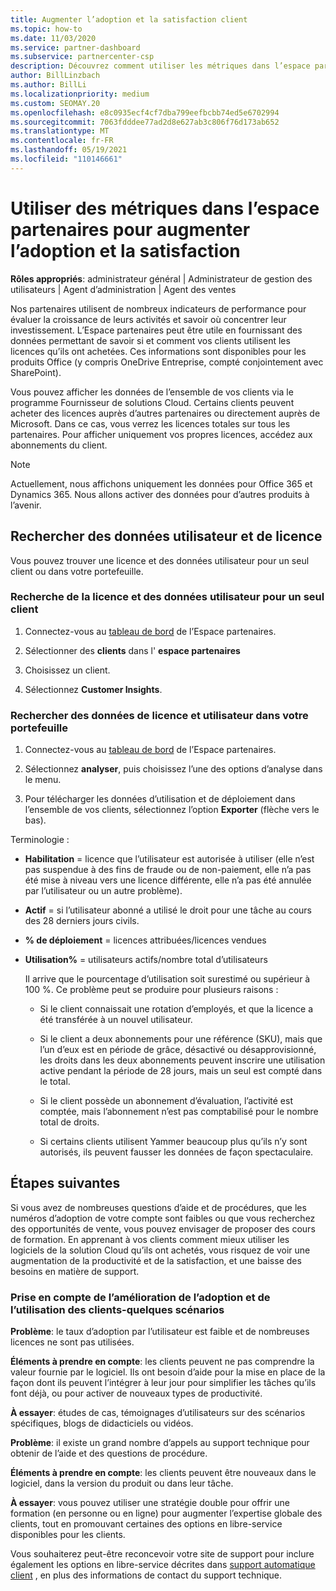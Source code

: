 ```yaml
---
title: Augmenter l’adoption et la satisfaction client
ms.topic: how-to
ms.date: 11/03/2020
ms.service: partner-dashboard
ms.subservice: partnercenter-csp
description: Découvrez comment utiliser les métriques dans l’espace partenaires. Les mesures peuvent indiquer si votre entreprise augmente, comment les clients utilisent leurs licences et où concentrer leurs investissements.
author: BillLinzbach
ms.author: BillLi
ms.localizationpriority: medium
ms.custom: SEOMAY.20
ms.openlocfilehash: e8c0935ecf4cf7dba799eefbcbb74ed5e6702994
ms.sourcegitcommit: 7063fdddee77ad2d8e627ab3c806f76d173ab652
ms.translationtype: MT
ms.contentlocale: fr-FR
ms.lasthandoff: 05/19/2021
ms.locfileid: "110146661"
---
```

# <a name="use-metrics-in-partner-center-to-increase-adoption-and-satisfaction"></a>Utiliser des métriques dans l’espace partenaires pour augmenter l’adoption et la satisfaction

**Rôles appropriés**: administrateur général | Administrateur de gestion des utilisateurs | Agent d’administration | Agent des ventes

Nos partenaires utilisent de nombreux indicateurs de performance pour évaluer la croissance de leurs activités et savoir où concentrer leur investissement. L’Espace partenaires peut être utile en fournissant des données permettant de savoir si et comment vos clients utilisent les licences qu’ils ont achetées. Ces informations sont disponibles pour les produits Office (y compris OneDrive&nbsp;Entreprise, compté conjointement avec SharePoint).

Vous pouvez afficher les données de l’ensemble de vos clients via le programme Fournisseur de solutions Cloud. Certains clients peuvent acheter des licences auprès d’autres partenaires ou directement auprès de Microsoft. Dans ce cas, vous verrez les licences totales sur tous les partenaires. Pour afficher uniquement vos propres licences, accédez aux abonnements du client.

> [!NOTE]  
> Actuellement, nous affichons uniquement les données pour Office 365 et Dynamics 365. Nous allons activer des données pour d’autres produits à l’avenir.

## <a name="find-license-and-user-data"></a>Rechercher des données utilisateur et de licence

Vous pouvez trouver une licence et des données utilisateur pour un seul client ou dans votre portefeuille.

### <a name="find-license-and-user-data-for-a-single-customer"></a>Recherche de la licence et des données utilisateur pour un seul client

1. Connectez-vous au [tableau de bord](https://partner.microsoft.com/dashboard) de l’Espace partenaires.

2. Sélectionner des **clients** dans l' **espace partenaires**

3. Choisissez un client.

4. Sélectionnez **Customer Insights**.

### <a name="find-license-and-user-data-across-your-portfolio"></a>Rechercher des données de licence et utilisateur dans votre portefeuille

1. Connectez-vous au [tableau de bord](https://partner.microsoft.com/dashboard) de l’Espace partenaires.

2. Sélectionnez **analyser**, puis choisissez l’une des options d’analyse dans le menu.

3. Pour télécharger les données d’utilisation et de déploiement dans l’ensemble de vos clients, sélectionnez l’option **Exporter** (flèche vers le bas).

Terminologie :

- **Habilitation** = licence que l’utilisateur est autorisée à utiliser (elle n’est pas suspendue à des fins de fraude ou de non-paiement, elle n’a pas été mise à niveau vers une licence différente, elle n’a pas été annulée par l’utilisateur ou un autre problème).

- **Actif** = si l’utilisateur abonné a utilisé le droit pour une tâche au cours des 28 derniers jours civils.

- **% de déploiement**&nbsp;=&nbsp;licences attribuées/licences vendues

- **Utilisation%** = utilisateurs actifs/nombre total d’utilisateurs

   Il arrive que le pourcentage d’utilisation soit surestimé ou supérieur à 100&nbsp;%. Ce problème peut se produire pour plusieurs raisons :

  - Si le client connaissait une rotation d’employés, et que la licence a été transférée à un nouvel utilisateur.

  - Si le client a deux abonnements pour une référence (SKU), mais que l’un d’eux est en période de grâce, désactivé ou désapprovisionné, les droits dans les deux abonnements peuvent inscrire une utilisation active pendant la période de 28 jours, mais un seul est compté dans le total.

  - Si le client possède un abonnement d’évaluation, l’activité est comptée, mais l’abonnement n’est pas comptabilisé pour le nombre total de droits.

  - Si certains clients utilisent Yammer beaucoup plus qu’ils n’y sont autorisés, ils peuvent fausser les données de façon spectaculaire.

## <a name="next-steps"></a>Étapes suivantes

Si vous avez de nombreuses questions d’aide et de procédures, que les numéros d’adoption de votre compte sont faibles ou que vous recherchez des opportunités de vente, vous pouvez envisager de proposer des cours de formation. En apprenant à vos clients comment mieux utiliser les logiciels de la solution Cloud qu’ils ont achetés, vous risquez de voir une augmentation de la productivité et de la satisfaction, et une baisse des besoins en matière de support.

### <a name="considering-how-to-improve-customer-adoption-and-usage---a-couple-scenarios"></a>Prise en compte de l’amélioration de l’adoption et de l’utilisation des clients-quelques scénarios

**Problème**: le taux d’adoption par l’utilisateur est faible et de nombreuses licences ne sont pas utilisées.

**Éléments à prendre en compte**: les clients peuvent ne pas comprendre la valeur fournie par le logiciel. Ils ont besoin d’aide pour la mise en place de la façon dont ils peuvent l’intégrer à leur jour pour simplifier les tâches qu’ils font déjà, ou pour activer de nouveaux types de productivité.

**À essayer**: études de cas, témoignages d’utilisateurs sur des scénarios spécifiques, blogs de didacticiels ou vidéos.

**Problème**: il existe un grand nombre d’appels au support technique pour obtenir de l’aide et des questions de procédure.

**Éléments à prendre en compte**: les clients peuvent être nouveaux dans le logiciel, dans la version du produit ou dans leur tâche.

**À essayer**: vous pouvez utiliser une stratégie double pour offrir une formation (en personne ou en ligne) pour augmenter l’expertise globale des clients, tout en promouvant certaines des options en libre-service disponibles pour les clients.

Vous souhaiterez peut-être reconcevoir votre site de support pour inclure également les options en libre-service décrites dans [support automatique client](customer-self-support.md) , en plus des informations de contact du support technique.

